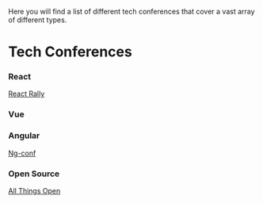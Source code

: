 Here you will find a list of different tech conferences that cover a vast array of different types.

# Tech Conferences

### React
[React Rally](https://www.reactrally.com/)

### Vue

### Angular
[Ng-conf](https://enterprise.ng-conf.org/)

### Open Source
[All Things Open](https://www.allthingsopen.org/)
